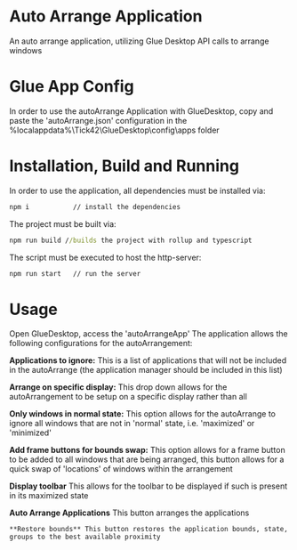# Auto Arrange Application
An auto arrange application, utilizing Glue Desktop API calls to arrange windows

# Glue App Config
In order to use the autoArrange Application with GlueDesktop, copy and paste the 'autoArrange.json' configuration in the %localappdata%\Tick42\GlueDesktop\config\apps folder

# Installation, Build and Running
In order to use the application, all dependencies must be installed via:
```cmd
npm i           // install the dependencies
```
The project must be built via:
```cmd
npm run build //builds the project with rollup and typescript
```
The script must be executed to host the http-server:
```cmd
npm run start   // run the server
```

# Usage
Open GlueDesktop, access the 'autoArrangeApp'
The application allows the following configurations for the autoArrangement:

**Applications to ignore:** This is a list of applications that will not be included in the autoArrange (the application manager should be included in this list)  

**Arrange on specific display:** This drop down allows for the autoArrangement to be setup on a specific display rather than all  

**Only windows in normal state:** This option allows for the autoArrange to ignore all windows that are not in 'normal' state, i.e. 'maximized' or 'minimized'  

**Add frame buttons for bounds swap:** This option allows for a frame button to be added to all windows that are being arranged, this button allows for a quick swap of 'locations' of windows within the arrangement  

**Display toolbar** This allows for the toolbar to be displayed if such is present in its maximized state  

**Auto Arrange Applications** This button arranges the applications  
```
**Restore bounds** This button restores the application bounds, state, groups to the best available proximity  
```
